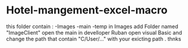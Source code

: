 # Hotel-mangement-excel-macro
this folder contain :
-Images
-main
-temp
in Images add Folder named "ImageClient"
open the main 
in develloper Ruban open visual Basic and change the path that contain "C/User/..." with your exicting path .
thnks
